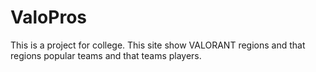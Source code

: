 # ValoPros


 This is a project for college. This site show VALORANT regions and that regions popular teams and that teams players. 
